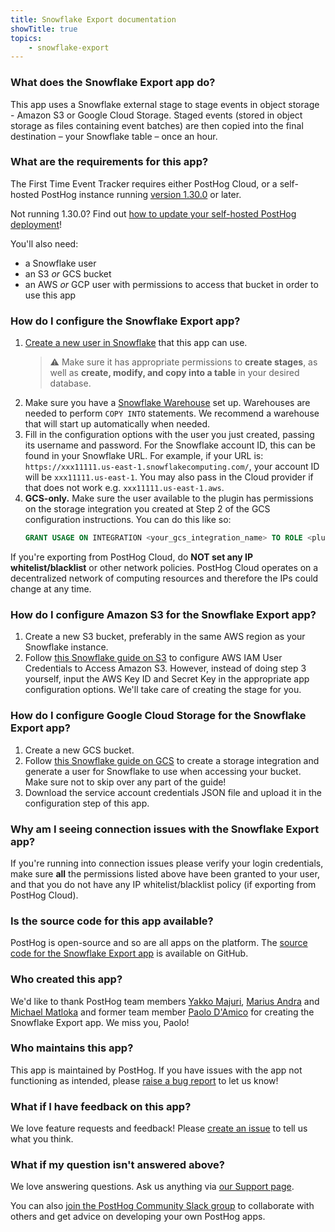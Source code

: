 ```yaml
---
title: Snowflake Export documentation
showTitle: true
topics:
    - snowflake-export
---
```


### What does the Snowflake Export app do?

This app uses a Snowflake external stage to stage events in object storage - Amazon S3 or Google Cloud Storage. Staged events (stored in object storage as files containing event batches) are then copied into the final destination – your Snowflake table – once an hour. 

### What are the requirements for this app?

The First Time Event Tracker requires either PostHog Cloud, or a self-hosted PostHog instance running [version 1.30.0](https://posthog.com/blog/the-posthog-array-1-30-0) or later. 

Not running 1.30.0? Find out [how to update your self-hosted PostHog deployment](https://posthog.com/docs/self-host/configure/upgrading-posthog)! 

You'll also need:

- a Snowflake user
- an S3 _or_ GCS bucket
- an AWS _or_ GCP user with permissions to access that bucket in order to use this app

### How do I configure the Snowflake Export app?

1. [Create a new user in Snowflake](https://docs.snowflake.com/en/sql-reference/sql/create-user.html) that this app can use.
    > ⚠️ Make sure it has appropriate permissions to **create stages**, as well as **create, modify, and copy into a table** in your desired database. 
2. Make sure you have a [Snowflake Warehouse](https://docs.snowflake.com/en/user-guide/warehouses-overview.html) set up. Warehouses are needed to perform `COPY INTO` statements. We recommend a warehouse that will start up automatically when needed.
3. Fill in the configuration options with the user you just created, passing its username and password. For the Snowflake account ID, this can be found in your Snowflake URL. For example, if your URL is: `https://xxx11111.us-east-1.snowflakecomputing.com/`, your account ID will be `xxx11111.us-east-1`. You may also pass in the Cloud provider if that does not work e.g. `xxx11111.us-east-1.aws`.
4. **GCS-only.** Make sure the user available to the plugin has permissions on the storage integration you created at Step 2 of the GCS configuration instructions. You can do this like so:
    ```sql
    GRANT USAGE ON INTEGRATION <your_gcs_integration_name> TO ROLE <plugin_user_role>
    ```

If you're exporting from PostHog Cloud, do **NOT set any IP whitelist/blacklist** or other network policies. PostHog Cloud operates on a decentralized network of computing resources and therefore the IPs could change at any time.

### How do I configure Amazon S3 for the Snowflake Export app?

1. Create a new S3 bucket, preferably in the same AWS region as your Snowflake instance.
2. Follow [this Snowflake guide on S3](https://docs.snowflake.com/en/user-guide/data-load-s3-config-aws-iam-user.html) to configure AWS IAM User Credentials to Access Amazon S3. However, instead of doing step 3 yourself, input the AWS Key ID and Secret Key in the appropriate app configuration options. We'll take care of creating the stage for you.

### How do I configure Google Cloud Storage for the Snowflake Export app?

1. Create a new GCS bucket.
2. Follow [this Snowflake guide on GCS](https://docs.snowflake.com/en/user-guide/data-load-gcs-config.html) to create a storage integration and generate a user for Snowflake to use when accessing your bucket. Make sure not to skip over any part of the guide!
3. Download the service account credentials JSON file and upload it in the configuration step of this app.

### Why am I seeing connection issues with the Snowflake Export app?

If you're running into connection issues please verify your login credentials, make sure **all** the permissions listed above have been granted to your user, and that you do not have any IP whitelist/blacklist policy (if exporting from PostHog Cloud).

### Is the source code for this app available?

PostHog is open-source and so are all apps on the platform. The [source code for the Snowflake Export app](https://github.com/PostHog/snowflake-export-plugin) is available on GitHub. 

### Who created this app?

We'd like to thank PostHog team members [Yakko Majuri](https://github.com/yakkomajuri), [Marius Andra](https://github.com/mariusandra) and [Michael Matloka](https://github.com/Twixes) and former team member [Paolo D'Amico](https://github.com/paolodamico) for creating the Snowflake Export app. We miss you, Paolo! 

### Who maintains this app?

This app is maintained by PostHog. If you have issues with the app not functioning as intended, please [raise a bug report](https://github.com/PostHog/posthog/issues/new?assignees=&labels=bug&template=bug_report.md) to let us know!

### What if I have feedback on this app?

We love feature requests and feedback! Please [create an issue](https://github.com/PostHog/posthog/issues/new?assignees=&labels=enhancement%2C+feature&template=feature_request.md) to tell us what you think. 

### What if my question isn't answered above?

We love answering questions. Ask us anything via [our Support page](/questions).

You can also [join the PostHog Community Slack group](/slack) to collaborate with others and get advice on developing your own PostHog apps.